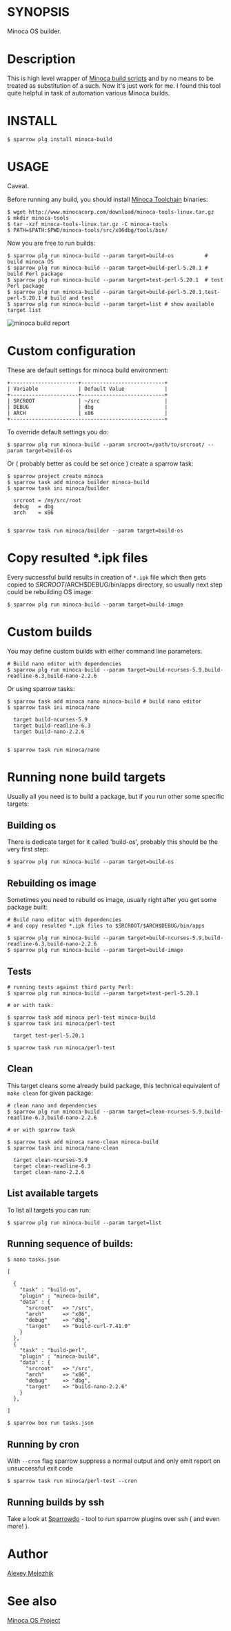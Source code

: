# SYNOPSIS

Minoca OS builder.

# Description

This is high level wrapper of [Minoca build scripts](https://github.com/minoca/os) and by no means
to be treated as substitution of a such. Now it's just work for me. I found this tool quite helpful in
task of automation various Minoca builds.

# INSTALL

    $ sparrow plg install minoca-build


# USAGE

Caveat. 

Before running any build, you should install [Minoca Toolchain](http://www.minocacorp.com/download/minoca-tools-linux.tar.gz) binaries:

    $ wget http://www.minocacorp.com/download/minoca-tools-linux.tar.gz
    $ mkdir minoca-tools
    $ tar -xzf minoca-tools-linux.tar.gz -C minoca-tools
    $ PATH=$PATH:$PWD/minoca-tools/src/x86dbg/tools/bin/


Now you are free to run builds:

    $ sparrow plg run minoca-build --param target=build-os          # build minoca OS
    $ sparrow plg run minoca-build --param target=build-perl-5.20.1 # build Perl package
    $ sparrow plg run minoca-build --param target=test-perl-5.20.1  # test Perl package
    $ sparrow plg run minoca-build --param target=build-perl-5.20.1,test-perl-5.20.1 # build and test 
    $ sparrow plg run minoca-build --param target=list # show available target list

![minoca build report](https://raw.githubusercontent.com/melezhik/minoca-build/master/sparrow-minoca-build.png)

# Custom configuration

These are default settings for minoca build environment:

    +----------------------+---------------------------+
    | Variable             | Default Value             |
    +----------------------+---------------------------+
    | SRCROOT              | ~/src                     |
    | DEBUG                | dbg                       |
    | ARCH                 | x86                       |
    +--------------------------------------------------+


To override default settings you do:

    $ sparrow plg run minoca-build --param srcroot=/path/to/srcroot/ --param target=build-os

Or ( probably better as could be set once ) create a sparrow task:

    $ sparrow project create minoca
    $ sparrow task add minoca builder minoca-build
    $ sparrow task ini minoca/builder
    
      srcroot = /my/src/root
      debug   = dbg
      arch    = x86


    $ sparrow task run minoca/builder --param target=build-os

# Copy resulted *.ipk files

Every successful build results in creation of `*.ipk` file which then gets copied
to $SRCROOT/$ARCH$DEBUG/bin/apps directory, so usually next step could be rebuilding OS image:

    $ sparrow plg run minoca-build --param target=build-image


# Custom builds 

You may define custom builds with either command line parameters.


    # Build nano editor with dependencies
    $ sparrow plg run minoca-build --param target=build-ncurses-5.9,build-readline-6.3,build-nano-2.2.6

Or using sparrow tasks:

    $ sparrow task add minoca nano minoca-build # build nano editor
    $ sparrow task ini minoca/nano

      target build-ncurses-5.9
      target build-readline-6.3
      target build-nano-2.2.6

  
    $ sparrow task run minoca/nano

# Running none build targets

Usually all you need is to build a package, but if you run other some specific targets:

## Building os

There is dedicate target for it called 'build-os', probably this should be the very first step:

    $ sparrow plg run minoca-build --param target=build-os

## Rebuilding os image

Sometimes you need to rebuild os image, usually right after you get some package built:

    # Build nano editor with dependencies 
    # and copy resulted *.ipk files to $SRCROOT/$ARCH$DEBUG/bin/apps

    $ sparrow plg run minoca-build --param target=build-ncurses-5.9,build-readline-6.3,build-nano-2.2.6
    $ sparrow plg run minoca-build --param target=build-image

## Tests

    # running tests against third party Perl:
    $ sparrow plg run minoca-build --param target=test-perl-5.20.1

    # or with task:

    $ sparrow task add minoca perl-test minoca-build
    $ sparrow task ini minoca/perl-test

      target test-perl-5.20.1

    $ sparrow task run minoca/perl-test

## Clean

This target cleans some already build package, this technical equivalent of `make clean`
for given package:

    # clean nano and dependencies
    $ sparrow plg run minoca-build --param target=clean-ncurses-5.9,build-readline-6.3,build-nano-2.2.6

    # or with sparrow task

    $ sparrow task add minoca nano-clean minoca-build
    $ sparrow task ini minoca/nano-clean

      target clean-ncurses-5.9
      target clean-readline-6.3
      target clean-nano-2.2.6


## List available targets

To list all targets you can run:

    $ sparrow plg run minoca-build --param target=list


## Running sequence of builds:


    $ nano tasks.json

    [
 
      {
        "task" : "build-os",
        "plugin" : "minoca-build",
        "data" : {
          "srcroot"   => "/src",
          "arch"      => "x86", 
          "debug"     => "dbg",
          "target"    => "build-curl-7.41.0"
        }
      },
      {
        "task" : "build-perl",
        "plugin" : "minoca-build",
        "data" : {
          "srcroot"   => "/src",
          "arch"      => "x86", 
          "debug"     => "dbg",
          "target"    => "build-nano-2.2.6"
        }
      },
 
    ]

    $ sparrow box run tasks.json


## Running by cron

With `--cron` flag sparrow suppress a normal output and only emit report on unsuccessful exit code

    $ sparrow task run minoca/perl-test --cron

## Running builds by ssh

Take a look at [Sparrowdo](http://github.com/melezhik/sparrowdo/) - tool to run sparrow plugins over ssh ( and even more! ).


# Author

[Alexey Melezhik](mailto:melezhik@gmail.com)
  

# See also

[Minoca OS Project](http://minocacorp.com/)

    
 
